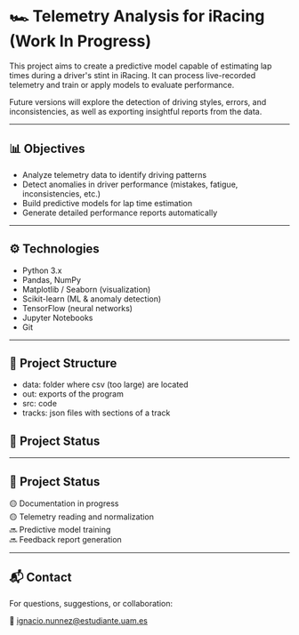 # 🏎️ Telemetry Analysis for iRacing (Work In Progress)

This project aims to create a predictive model capable of estimating lap times during a driver's stint in iRacing. It can process live-recorded telemetry and train or apply models to evaluate performance.

Future versions will explore the detection of driving styles, errors, and inconsistencies, as well as exporting insightful reports from the data.

---

## 📊 Objectives

- Analyze telemetry data to identify driving patterns  
- Detect anomalies in driver performance (mistakes, fatigue, inconsistencies, etc.)  
- Build predictive models for lap time estimation  
- Generate detailed performance reports automatically  

---

## ⚙️ Technologies

- Python 3.x  
- Pandas, NumPy  
- Matplotlib / Seaborn (visualization)  
- Scikit-learn (ML & anomaly detection)  
- TensorFlow (neural networks)  
- Jupyter Notebooks  
- Git

---

## 📁 Project Structure
- data: folder where csv (too large) are located
- out: exports of the program
- src: code
- tracks: json files with sections of a track

## 📌 Project Status
---

## 📌 Project Status

🟡 Documentation in progress  
🟡 Telemetry reading and normalization  
🔜 Predictive model training    
🔜 Feedback report generation  

---

## 📬 Contact

For questions, suggestions, or collaboration:

📧 ignacio.nunnez@estudiante.uam.es
